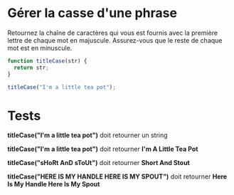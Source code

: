 # Gérer la casse d'une phrase

Retournez la chaîne de caractères qui vous est fournis avec la première lettre de chaque mot en majuscule. Assurez-vous que le reste de chaque mot est en minuscule.

```js
function titleCase(str) {
  return str;
}

titleCase("I'm a little tea pot");
```

# Tests

**titleCase("I'm a little tea pot")** doit retourner un string

**titleCase("I'm a little tea pot")** doit retourner **I'm A Little Tea Pot**

**titleCase("sHoRt AnD sToUt")** doit retourner **Short And Stout**

**titleCase("HERE IS MY HANDLE HERE IS MY SPOUT")** doit retourner **Here Is My Handle Here Is My Spout**

